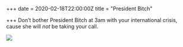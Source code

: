 +++
date = 2020-02-18T22:00:00Z
title = "President Bitch"

+++
Don’t bother President Bitch at 3am with your international crisis, cause she will _not_ be taking your call. 

![](https://imagedelivery.net/zJmFZzaNuqC_Q5Caqyu8nQ/tobyblog_images_remote_cloudinary_52c1fcd9_DCC85051-B4A6-4C18-80FD-B079CAD140EE_tvberu.jpg/fit=scale-down,w=780,sharpen=1,f=auto,q=0.9,slow-connection-quality=0.3)